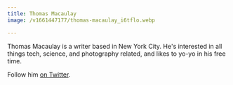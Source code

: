 ```yaml
---
title: Thomas Macaulay
image: /v1661447177/thomas-macaulay_i6tflo.webp

---
```

Thomas Macaulay is a writer based in New York City. He's interested in all things tech, science, and photography related, and likes to yo-yo in his free time.


Follow him [on Twitter](https://twitter.com/thomas-macaulay).